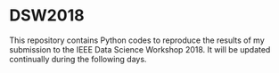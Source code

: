 # DSW2018

This repository contains Python codes to reproduce the results of my submission to the IEEE Data Science Workshop 2018. It will be updated continually during the following days.
